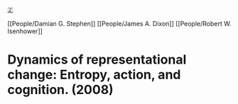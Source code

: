 [🇿](zotero://select/library/items/RRXLVC7G)

[[People/Damian G. Stephen]] [[People/James A. Dixon]] [[People/Robert W. Isenhower]] 
# Dynamics of representational change: Entropy, action, and cognition. (2008)

